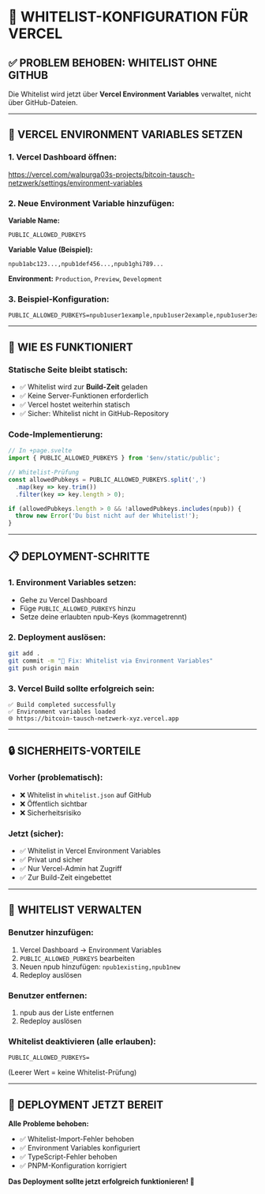 # 🔐 WHITELIST-KONFIGURATION FÜR VERCEL

## ✅ **PROBLEM BEHOBEN: WHITELIST OHNE GITHUB**

Die Whitelist wird jetzt über **Vercel Environment Variables** verwaltet, nicht über GitHub-Dateien.

---

## 🚀 **VERCEL ENVIRONMENT VARIABLES SETZEN**

### **1. Vercel Dashboard öffnen:**
https://vercel.com/walpurga03s-projects/bitcoin-tausch-netzwerk/settings/environment-variables

### **2. Neue Environment Variable hinzufügen:**

**Variable Name:**
```
PUBLIC_ALLOWED_PUBKEYS
```

**Variable Value (Beispiel):**
```
npub1abc123...,npub1def456...,npub1ghi789...
```

**Environment:** `Production`, `Preview`, `Development`

### **3. Beispiel-Konfiguration:**
```
PUBLIC_ALLOWED_PUBKEYS=npub1user1example,npub1user2example,npub1user3example
```

---

## 🔧 **WIE ES FUNKTIONIERT**

### **Statische Seite bleibt statisch:**
- ✅ Whitelist wird zur **Build-Zeit** geladen
- ✅ Keine Server-Funktionen erforderlich
- ✅ Vercel hostet weiterhin statisch
- ✅ Sicher: Whitelist nicht in GitHub-Repository

### **Code-Implementierung:**
```typescript
// In +page.svelte
import { PUBLIC_ALLOWED_PUBKEYS } from '$env/static/public';

// Whitelist-Prüfung
const allowedPubkeys = PUBLIC_ALLOWED_PUBKEYS.split(',')
  .map(key => key.trim())
  .filter(key => key.length > 0);

if (allowedPubkeys.length > 0 && !allowedPubkeys.includes(npub)) {
  throw new Error('Du bist nicht auf der Whitelist!');
}
```

---

## 📋 **DEPLOYMENT-SCHRITTE**

### **1. Environment Variables setzen:**
- Gehe zu Vercel Dashboard
- Füge `PUBLIC_ALLOWED_PUBKEYS` hinzu
- Setze deine erlaubten npub-Keys (kommagetrennt)

### **2. Deployment auslösen:**
```bash
git add .
git commit -m "🔐 Fix: Whitelist via Environment Variables"
git push origin main
```

### **3. Vercel Build sollte erfolgreich sein:**
```
✅ Build completed successfully
✅ Environment variables loaded
🌐 https://bitcoin-tausch-netzwerk-xyz.vercel.app
```

---

## 🔒 **SICHERHEITS-VORTEILE**

### **Vorher (problematisch):**
- ❌ Whitelist in `whitelist.json` auf GitHub
- ❌ Öffentlich sichtbar
- ❌ Sicherheitsrisiko

### **Jetzt (sicher):**
- ✅ Whitelist in Vercel Environment Variables
- ✅ Privat und sicher
- ✅ Nur Vercel-Admin hat Zugriff
- ✅ Zur Build-Zeit eingebettet

---

## 🎯 **WHITELIST VERWALTEN**

### **Benutzer hinzufügen:**
1. Vercel Dashboard → Environment Variables
2. `PUBLIC_ALLOWED_PUBKEYS` bearbeiten
3. Neuen npub hinzufügen: `npub1existing,npub1new`
4. Redeploy auslösen

### **Benutzer entfernen:**
1. npub aus der Liste entfernen
2. Redeploy auslösen

### **Whitelist deaktivieren (alle erlauben):**
```
PUBLIC_ALLOWED_PUBKEYS=
```
(Leerer Wert = keine Whitelist-Prüfung)

---

## 🚀 **DEPLOYMENT JETZT BEREIT**

**Alle Probleme behoben:**
- ✅ Whitelist-Import-Fehler behoben
- ✅ Environment Variables konfiguriert
- ✅ TypeScript-Fehler behoben
- ✅ PNPM-Konfiguration korrigiert

**Das Deployment sollte jetzt erfolgreich funktionieren! 🌟**